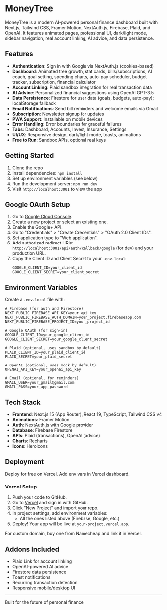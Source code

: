 
# MoneyTree

MoneyTree is a modern AI-powered personal finance dashboard built with Next.js, Tailwind CSS, Framer Motion, NextAuth.js, Firebase, Plaid, and OpenAI. It features animated pages, professional UI, dark/light mode, sidebar navigation, real account linking, AI advice, and data persistence.

## Features
- **Authentication**: Sign in with Google via NextAuth.js (cookies-based)
- **Dashboard**: Animated tree growth, stat cards, bills/subscriptions, AI coach, goal setting, spending charts, auto-pay scheduler, budget tracker, subscription, financial calculator
- **Account Linking**: Plaid sandbox integration for real transaction data
- **AI Advice**: Personalized financial suggestions using OpenAI GPT-3.5
- **Data Persistence**: Firestore for user data (goals, budgets, auto-pay); localStorage fallback
- **Email Notifications**: Send bill reminders and welcome emails via Gmail
- **Subscription**: Newsletter signup for updates
- **PWA Support**: Installable on mobile devices
- **Error Handling**: Error boundaries for graceful failures
- **Tabs**: Dashboard, Accounts, Invest, Insurance, Settings
- **UI/UX**: Responsive design, dark/light mode, toasts, animations
- **Free to Run**: Sandbox APIs, optional real keys

## Getting Started
1. Clone the repo
2. Install dependencies: `npm install`
3. Set up environment variables (see below)
4. Run the development server: `npm run dev`
5. Visit `http://localhost:3001` to view the app

## Google OAuth Setup
1. Go to [Google Cloud Console](https://console.cloud.google.com/).
2. Create a new project or select an existing one.
3. Enable the Google+ API.
4. Go to "Credentials" > "Create Credentials" > "OAuth 2.0 Client IDs".
5. Set application type to "Web application".
6. Add authorized redirect URIs: `http://localhost:3001/api/auth/callback/google` (for dev) and your production URL.
7. Copy the Client ID and Client Secret to your `.env.local`:
   ```
   GOOGLE_CLIENT_ID=your_client_id
   GOOGLE_CLIENT_SECRET=your_client_secret
   ```

## Environment Variables
Create a `.env.local` file with:

```env
# Firebase (for auth and Firestore)
NEXT_PUBLIC_FIREBASE_API_KEY=your_api_key
NEXT_PUBLIC_FIREBASE_AUTH_DOMAIN=your_project.firebaseapp.com
NEXT_PUBLIC_FIREBASE_PROJECT_ID=your_project_id

# Google OAuth (for sign-in)
GOOGLE_CLIENT_ID=your_google_client_id
GOOGLE_CLIENT_SECRET=your_google_client_secret

# Plaid (optional, uses sandbox by default)
PLAID_CLIENT_ID=your_plaid_client_id
PLAID_SECRET=your_plaid_secret

# OpenAI (optional, uses mock by default)
OPENAI_API_KEY=your_openai_api_key

# Email (optional, for reminders)
GMAIL_USER=your_gmail@gmail.com
GMAIL_PASS=your_app_password
```

## Tech Stack
- **Frontend**: Next.js 15 (App Router), React 19, TypeScript, Tailwind CSS v4
- **Animations**: Framer Motion
- **Auth**: NextAuth.js with Google provider
- **Database**: Firebase Firestore
- **APIs**: Plaid (transactions), OpenAI (advice)
- **Charts**: Recharts
- **Icons**: Heroicons

## Deployment
Deploy for free on Vercel. Add env vars in Vercel dashboard.

### Vercel Setup
1. Push your code to GitHub.
2. Go to [Vercel](https://vercel.com) and sign in with GitHub.
3. Click "New Project" and import your repo.
4. In project settings, add environment variables:
   - All the ones listed above (Firebase, Google, etc.)
5. Deploy! Your app will be live at `your-project.vercel.app`.

For custom domain, buy one from Namecheap and link it in Vercel.

## Addons Included
- Plaid Link for account linking
- OpenAI-powered AI advice
- Firestore data persistence
- Toast notifications
- Recurring transaction detection
- Responsive mobile/desktop UI

---

Built for the future of personal finance!
